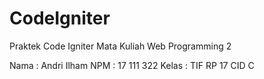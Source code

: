 # CodeIgniter
Praktek Code Igniter Mata Kuliah Web Programming 2

Nama	: Andri Ilham
NPM		: 17 111 322
Kelas	: TIF RP 17 CID C
